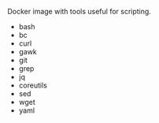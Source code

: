 Docker image with tools useful for scripting.

- bash
- bc
- curl
- gawk
- git
- grep
- jq
- coreutils
- sed
- wget
- yaml
